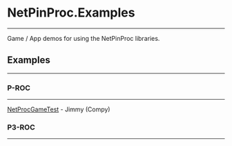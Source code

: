 # NetPinProc.Examples
---
Game / App demos for using the NetPinProc libraries.

## Examples
---

### P-ROC
---

[NetProcGameTest](./src/P-ROC/NetProcGameTest) - Jimmy (Compy)

### P3-ROC
---

